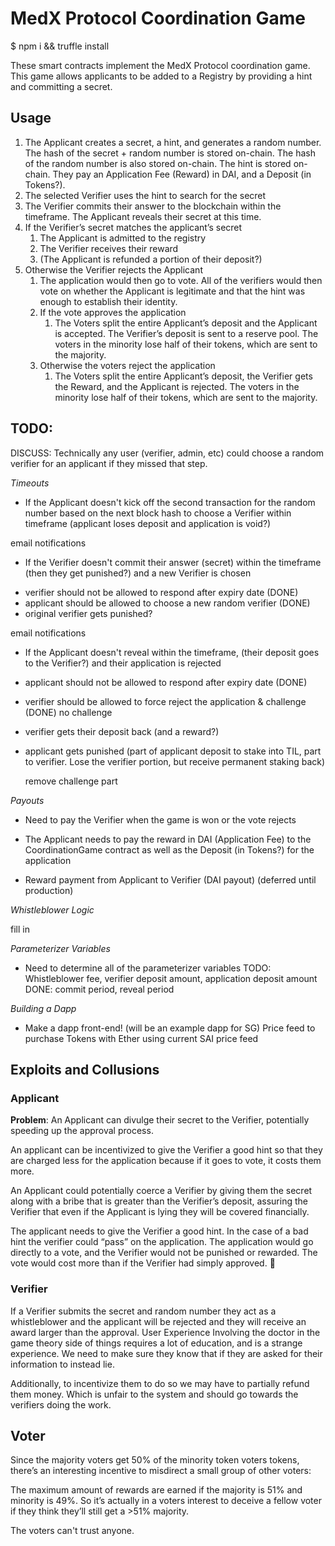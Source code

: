 # MedX Protocol Coordination Game

$ npm i && truffle install

These smart contracts implement the MedX Protocol coordination game.  This game allows applicants to be added to a Registry by providing a hint and committing a secret.

## Usage

1. The Applicant creates a secret, a hint, and generates a random number.  The hash of the secret + random number is stored on-chain.  The hash of the random number is also stored on-chain. The hint is stored on-chain. They pay an Application Fee (Reward) in DAI, and a Deposit (in Tokens?).
2. The selected Verifier uses the hint to search for the secret
3. The Verifier commits their answer to the blockchain within the timeframe.  The Applicant reveals their secret at this time.
4. If the Verifier’s secret matches the applicant’s secret
   1. The Applicant is admitted to the registry
   2. The Verifier receives their reward
   3. (The Applicant is refunded a portion of their deposit?)
5. Otherwise the Verifier rejects the Applicant
   1. The application would then go to vote.  All of the verifiers would then vote on whether the Applicant is legitimate and that the hint was enough to establish their identity.
   2. If the vote approves the application
      1. The Voters split the entire Applicant’s deposit and the Applicant is accepted.  The Verifier’s deposit is sent to a reserve pool.  The voters in the minority lose half of their tokens, which are sent to the majority.
   3. Otherwise the voters reject the application
      1. The Voters split the entire Applicant’s deposit, the Verifier gets the Reward, and the Applicant is rejected. The voters in the minority lose half of their tokens, which are sent to the majority.

## TODO:

DISCUSS: Technically any user (verifier, admin, etc) could choose a random verifier for an applicant if they missed that step.

*Timeouts*

- If the Applicant doesn't kick off the second transaction for the random number based on the next block hash to choose a Verifier within timeframe (applicant loses deposit and application is void?)


email notifications
- If the Verifier doesn't commit their answer (secret) within the timeframe (then they get punished?) and a new Verifier is chosen

* verifier should not be allowed to respond after expiry date (DONE)
* applicant should be allowed to choose a new random verifier (DONE)
* original verifier gets punished?



email notifications
- If the Applicant doesn't reveal within the timeframe, (their deposit goes to the Verifier?) and their application is rejected

* applicant should not be allowed to respond after expiry date (DONE)
* verifier should be allowed to force reject the application & challenge (DONE)
   no challenge
* verifier gets their deposit back (and a reward?)
* applicant gets punished
  (part of applicant deposit to stake into TIL, part to verifier. Lose the verifier portion, but receive permanent staking back)

  remove challenge part

*Payouts*

- Need to pay the Verifier when the game is won or the vote rejects

- The Applicant needs to pay the reward in DAI (Application Fee) to the CoordinationGame contract as well as the Deposit (in Tokens?) for the application

- Reward payment from Applicant to Verifier (DAI payout) (deferred until production)

*Whistleblower Logic*

fill in

*Parameterizer Variables*

- Need to determine all of the parameterizer variables
  TODO: Whistleblower fee, verifier deposit amount, application deposit amount
  DONE: commit period, reveal period

*Building a Dapp*

- Make a dapp front-end! (will be an example dapp for SG)
  Price feed to purchase Tokens with Ether using current SAI price feed


## Exploits and Collusions

### Applicant

**Problem**: An Applicant can divulge their secret to the Verifier, potentially speeding up the approval process.

An applicant can be incentivized to give the Verifier a good hint so that they are charged less for the application because if it goes to vote, it costs them more.

An Applicant could potentially coerce a Verifier by giving them the secret along with a bribe that is greater than the Verifier’s deposit, assuring the Verifier that even if the Applicant is lying they will be covered financially.

The applicant needs to give the Verifier a good hint.  In the case of a bad hint the verifier could “pass” on the application.  The application would go directly to a vote, and the Verifier would not be punished or rewarded.  The vote would cost more than if the Verifier had simply approved.

### Verifier

If a Verifier submits the secret and random number they act as a whistleblower and the applicant will be rejected and they will receive an award larger than the approval.
User Experience
Involving the doctor in the game theory side of things requires a lot of education, and is a strange experience. We need to make sure they know that if they are asked for their information to instead lie.

Additionally, to incentivize them to do so we may have to partially refund them money.  Which is unfair to the system and should go towards the verifiers doing the work.

## Voter

Since the majority voters get 50% of the minority token voters tokens, there’s an interesting incentive to misdirect a small group of other voters:

The maximum amount of rewards are earned if the majority is 51% and minority is 49%. So it’s actually in a voters interest to deceive a fellow voter if they think they’ll still get a >51% majority.

The voters can't trust anyone.
